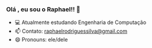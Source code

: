 ### Olá , eu sou o Raphael!! 👋

- 💻 Atualmente estudando Engenharia de Computação
- 📫 Contato: raphaelrodriguessilva@gmail.com
- 😄 Pronouns: ele/dele


